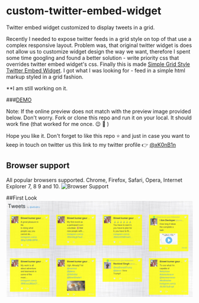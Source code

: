 # custom-twitter-embed-widget

Twitter embed widget customized to display tweets in a grid.

Recently I needed to expose twitter feeds in a grid style on top of that use a complex responsive layout. 
Problem was, that original twitter widget is does not allow us to customize widget design the way we want, therefore I spent some time googling and found a better solution - write priority css that overrides twitter embed widget's css. Finally this is made [Simple Grid Style Twitter Embed Widget](https://github.com/xxbinxx/custom-twitter-embed-widget "Simple Grid Style Twitter Embed Widget"). I got what I was looking for - feed in a simple html markup styled in a grid fashion.

**I am still working on it.

###[DEMO](https://xxbinxx.github.com/custom-twitter-embed-widget "Preview bineet's custom twitter widget working online")

Note: If the online preview does not match with the preview image provided below. Don't worry. Fork or clone this repo and run it on your local. It should work fine (that worked for me once. :wink: :grimacing: )

Hope you like it. Don't forget to like this repo :star: and just in case you want to keep in touch on twitter us this link to my twitter profile :point_right: [@xK0nB1n](https://twitter.com/xK0nB1n "bineet kumar gaur twitter profile")

## Browser support

All popular browsers supported. Chrome, Firefox, Safari, Opera, Internet Explorer 7, 8 9 and 10.
![Browser Support](http://jasonmayes.com/projects/twitterApi/browsers.jpg "Browser Support")


##First Look
![Embed widget customized Grid screenshot](https://github.com/xxbinxx/custom-twitter-embed-widget/raw/master/screenshot/screenshot_custom_twitter_widget_by_xK0nB1n.png "Embed widget customized Grid screenshot")